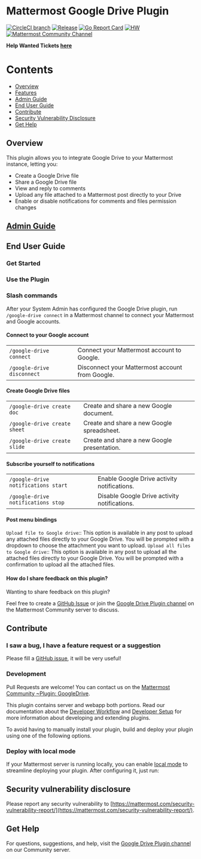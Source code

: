 # Mattermost Google Drive Plugin 

[![CircleCI branch](https://img.shields.io/circleci/project/github/mattermost/mattermost-plugin-google-drive/master.svg)](https://circleci.com/gh/mattermost/mattermost-plugin-google-drive)
[![Release](https://img.shields.io/github/v/release/mattermost/mattermost-plugin-google-drive)](https://github.com/mattermost/mattermost-plugin-google-drive/releases/latest)
[![Go Report Card](https://goreportcard.com/badge/github.com/mattermost/mattermost-plugin-google-drive)](https://goreportcard.com/report/github.com/mattermost/mattermost-plugin-google-drive)
[![HW](https://img.shields.io/github/issues/mattermost/mattermost-plugin-google-drive/Up%20For%20Grabs?color=dark%20green&label=Help%20Wanted)](https://github.com/mattermost/mattermost-plugin-google-drive/issues?q=is%3Aissue+is%3Aopen+sort%3Aupdated-desc+label%3A%22Up+For+Grabs%22+label%3A%22Help+Wanted%22)
[![Mattermost Community Channel](https://img.shields.io/badge/Mattermost%20Community-~Plugin%3A%20GoogleDrive-blue)](https://community.mattermost.com/core/channels/plugin-googledrive)

**Help Wanted Tickets [here](https://github.com/mattermost/mattermost-plugin-google-drive/issues)**

# Contents

- [Overview](#overview)
- [Features](#features)
- [Admin Guide](docs/admin-guide.md)
- [End User Guide](#end-user-guide)
- [Contribute](#contribute)
- [Security Vulnerability Disclosure](#security-vulnerability-disclosure)
- [Get Help](#get-help)

## Overview
This plugin allows you to integrate Google Drive to your Mattermost instance, letting you:
- Create a Google Drive file
- Share a Google Drive file
- View and reply to comments
- Upload any file attached to a Mattermost post directly to your Drive
- Enable or disable notifications for comments and files permission changes

## [Admin Guide](docs/admin-guide.md)

## End User Guide

### Get Started

### Use the Plugin

### Slash commands

After your System Admin has configured the Google Drive plugin, run `/google-drive connect` in a Mattermost channel to connect your Mattermost and Google accounts.

#### Connect to your Google account

|                        |                                                 |
| -----------------------| ------------------------------------------------|
| `/google-drive connect`       | Connect your Mattermost account to Google.      |
| `/google-drive disconnect`    | Disconnect your Mattermost account from Google. |

#### Create Google Drive files

|                           |                                             |
| ------------------------- | ------------------------------------------- |
| `/google-drive create doc`    | Create and share a new Google document.     |
| `/google-drive create sheet`  | Create and share a new Google spreadsheet.  |
| `/google-drive create slide`  | Create and share a new Google presentation. |

#### Subscribe yourself to notifications

|                                         |                                               |
| ----------------------------------------| --------------------------------------------- |
| `/google-drive notifications start`            | Enable Google Drive activity notifications.   |
| `/google-drive notifications stop`             | Disable Google Drive activity notifications.  |

#### Post menu bindings
`Upload file to Google drive`:: This option is available in any post to upload any attached files directly to your Google Drive. You will be prompted with a dropdown to choose the attachment you want to upload.
`Upload all files to Google drive`:: This option is available in any post to upload all the attached files directly to your Google Drive. You will be prompted with a confirmation to upload all the attached files.


#### How do I share feedback on this plugin?

Wanting to share feedback on this plugin?

Feel free to create a [GitHub Issue](https://github.com/mattermost/mattermost-plugin-google-drive/issues) or join the [Google Drive Plugin channel](https://community.mattermost.com/core/channels/plugin-googledrive) on the Mattermost Community server to discuss.

## Contribute

### I saw a bug, I have a feature request or a suggestion

Please fill a [GitHub issue](https://github.com/mattermost/mattermost-plugin-google-drive/issues/new/choose), it will be very useful!

### Development

Pull Requests are welcome! You can contact us on the [Mattermost Community ~Plugin: GoogleDrive](https://community.mattermost.com/core/channels/plugin-googledrive).

This plugin contains server and webapp both portions. Read our documentation about the [Developer Workflow](https://developers.mattermost.com/extend/plugins/developer-workflow/) and [Developer Setup](https://developers.mattermost.com/extend/plugins/developer-setup/) for more information about developing and extending plugins.

To avoid having to manually install your plugin, build and deploy your plugin using one of the following options.

### Deploy with local mode

If your Mattermost server is running locally, you can enable [local mode](https://docs.mattermost.com/administration/mmctl-cli-tool.html#local-mode) to streamline deploying your plugin. After configuring it, just run:

## Security vulnerability disclosure

Please report any security vulnerability to [https://mattermost.com/security-vulnerability-report/](https://mattermost.com/security-vulnerability-report/).

## Get Help

For questions, suggestions, and help, visit the  [Google Drive Plugin channel](https://community.mattermost.com/core/channels/plugin-googledrive) on our Community server.

